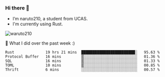 ### Hi there 👋

- I’m naruto210, a student from UCAS.
- I'm currently using Rust.

<img src="https://komarev.com/ghpvc/?username=waruto210" alt="waruto210" />

🔭 What I did over the past week :)

<!--START_SECTION:waka-->
```text
Rust              19 hrs 21 mins  ████████████████████████░   95.63 % 
Protocol Buffer   16 mins         ▒░░░░░░░░░░░░░░░░░░░░░░░░   01.36 % 
SQL               16 mins         ▒░░░░░░░░░░░░░░░░░░░░░░░░   01.33 % 
TOML              10 mins         ▒░░░░░░░░░░░░░░░░░░░░░░░░   00.85 % 
Thrift            6 mins          ░░░░░░░░░░░░░░░░░░░░░░░░░   00.57 % 
```
<!--END_SECTION:waka-->
